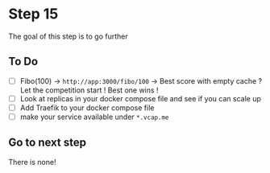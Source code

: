 # Step 15

The goal of this step is to go further


## To Do
- [ ] Fibo(100) -> `http://app:3000/fibo/100` -> Best score with empty cache ? Let the competition start ! Best one wins !  
- [ ] Look at replicas in your docker compose file and see if you can scale up
- [ ] Add Traefik to your docker compose file
- [ ] make your service available under `*.vcap.me`

## Go to next step 

There is none! 